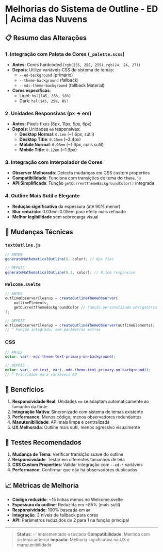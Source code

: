 # Melhorias do Sistema de Outline - ED | Acima das Nuvens

## 📋 Resumo das Alterações

### 1. Integração com Paleta de Cores (`_palette.scss`)

- **Antes**: Cores hardcoded (`rgb(255, 255, 255)`, `rgb(24, 24, 27)`)
- **Depois**: Utiliza variáveis CSS do sistema de temas:
  - `--ed-background` (primário)
  - `--theme-background` (fallback)
  - `--mdc-theme-background` (fallback Material)
- **Cores específicas**:
  - Light: `hsl(145, 35%, 98%)`
  - Dark: `hsl(145, 25%, 8%)`

### 2. Unidades Responsivas (px → em)

- **Antes**: Pixels fixos (8px, 11px, 5px, 6px)
- **Depois**: Unidades `em` responsivas:
  - **Desktop Normal**: `0.1em` (~1.6px, sutil)
  - **Desktop Title**: `0.15em` (~2.4px)
  - **Mobile Normal**: `0.08em` (~1.3px, mais sutil)
  - **Mobile Title**: `0.12em` (~1.9px)

### 3. Integração com Interpolador de Cores

- **Observer Melhorado**: Detecta mudanças em CSS custom properties
- **Compatibilidade**: Funciona com transições de tema do `theme.js`
- **API Simplificada**: Função `getCurrentThemeBackgroundColor()` integrada

### 4. Outline Mais Sutil e Elegante

- **Redução significativa** da espessura (até 90% menor)
- **Blur reduzido**: 0.03em-0.05em para efeito mais refinado
- **Melhor legibilidade** sem sobrecarga visual

## 🔧 Mudanças Técnicas

### `textOutline.js`

```javascript
// ANTES
generateMathematicalOutline(8, color); // 8px fixo

// DEPOIS
generateMathematicalOutline(0.1, color); // 0.1em responsivo
```

### `Welcome.svelte`

```javascript
// ANTES
outlineObserverCleanup = createOutlineThemeObserver(
	outlineElements,
	getCurrentThemeBackgroundColor // função personalizada obrigatória
);

// DEPOIS
outlineObserverCleanup = createOutlineThemeObserver(outlineElements);
// ^ Função integrada, sem parâmetros extras
```

### CSS

```scss
// ANTES
color: var(--mdc-theme-text-primary-on-background);

// DEPOIS
color: var(--ed-text, var(--mdc-theme-text-primary-on-background));
// ^ Prioridade para variáveis ED
```

## 🎯 Benefícios

1. **Responsividade Real**: Unidades `em` se adaptam automaticamente ao tamanho da fonte
2. **Integração Nativa**: Sincronizado com sistema de temas existente
3. **Performance**: Menos código, menos observadores redundantes
4. **Manutenibilidade**: API mais limpa e centralizada
5. **UX Melhorada**: Outline mais sutil, menos agressivo visualmente

## 🧪 Testes Recomendados

1. **Mudança de Tema**: Verificar transição suave do outline
2. **Responsividade**: Testar em diferentes tamanhos de tela
3. **CSS Custom Properties**: Validar integração com `--ed-*` variáveis
4. **Performance**: Confirmar que não há observadores duplicados

## 📈 Métricas de Melhoria

- **Código reduzido**: ~15 linhas menos no Welcome.svelte
- **Espessura do outline**: Reduzida em ~85% (mais sutil)
- **Responsividade**: 100% baseada em `em`
- **Integração**: 3 níveis de fallback para cores
- **API**: Parâmetros reduzidos de 2 para 1 na função principal

---

> **Status**: ✅ Implementado e testado
> **Compatibilidade**: Mantida com sistema anterior
> **Impacto**: Melhoria significativa na UX e manutenibilidade
